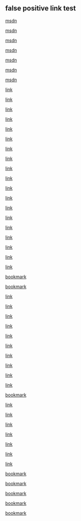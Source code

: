 
## false positive link test

[msdn](http://msdn.microsoft.com/en-us/library/system.componentmodel.dataannotations.aspx)

[msdn](http://msdn.microsoft.com/en-us/library/vstudio/wyzd2bce.aspx)

[msdn](http://msdn.microsoft.com/en-us/library/system.componentmodel.dataannotations.aspx)

[msdn](https://msdn.microsoft.com/en-us/library/windows/desktop/aa364510.aspx)

[msdn](https://msdn.microsoft.com/en-us/library/system.xml.linq.xelement(v=vs.110).aspx)

[msdn](http://msdn.microsoft.com/en-us/library/system.componentmodel.dataannotations.emailaddressattribute(v=vs.110).aspx)

[msdn](https://msdn.microsoft.com/en-us/library/system.security.cryptography.x509certificates.x509certificate2(v=vs.110).aspx)

[link](https://dev.windows.com/en-us/microsoft-edge/platform/documentation/f12-devtools-guide/)

[link](http://msdn.microsoft.com/en-us/library/vstudio/wyzd2bce.aspx)

[link](http://redis.io/)

[link](http://chocolatey.org/packages/redis-64/)

[link](https://console.developers.google.com/projectselector/apis/library)

[link](https://www.microsoft.com/en-us/download/details.aspx?id=53840)

[link](https://www.microsoft.com/web/downloads/platform.aspx)

[link](https://www.microsoft.com/en-us/download/details.aspx?id=43717)

[link](http://sidewaffle.com/)

[link](https://developer.apple.com/library/mac/documentation/Darwin/Reference/ManPages/man8/sudo.8.html)

[link](http://tools.ietf.org/html/rfc6454)

[link](http://msdn.microsoft.com/en-us/library/system.componentmodel.dataannotations.aspx)

[link](https://dev.windows.com/en-us/microsoft-edge/platform/documentation/f12-devtools-guide/)

[link](https://dev.windows.com/en-us/microsoft-edge/platform/documentation/f12-devtools-guide/)

[link](https://apps.dev.microsoft.com/)

[link](https://www.microsoft.com/en-us/download/details.aspx?id=28567)

[link](https://go.microsoft.com/fwlink/?LinkId=827545)

[link](http://social.msdn.microsoft.com/forums/en-US/adodotnetentityframework/threads/)

[link](https://technet.microsoft.com/library/jj554906)

[](https://support.microsoft.com/en-us/kb/820129)

[bookmark](http://docs.asp.net/projects/api/en/latest/autoapi/Microsoft/AspNetCore/Hosting/WebHostBuilderKestrelExtensions/index.html#Microsoft.AspNetCore.Hosting.WebHostBuilderWebListenerExtensions.UseWebListener.md)

[bookmark](http://docs.asp.net/projects/api/en/latest/autoapi/Microsoft/AspNetCore/Hosting/WebHostBuilder/index.html#Microsoft.AspNetCore.Hosting.WebHostBuilder.md)

[link](https://github.com/aspnet/WebListener/blob/dev/src/Microsoft.AspNetCore.Server.WebListener/WebListenerOptions.cs)

[link](https://github.com/aspnet/WebListener/blob/dev/src/Microsoft.Net.Http.Server/WebListenerSettings.cs)

[link](https://support.microsoft.com/en-us/kb/820129)

[link](http://www.stevestechspot.com/ABetterHttpcfg.aspx)

[link](https://marketplace.visualstudio.com/items?itemName=ms-vscode.csharp)

[link](https://www.visualstudio.com/products/visual-studio-team-services-vs)

[link](https://marketplace.visualstudio.com/items?itemName=Trackyon.trackyonadvantage)

[link](https://marketplace.visualstudio.com/items?itemName=Trackyon.trackyonadvantage)

[link](https://msdn.microsoft.com/en-us/library/system.resources.resourcemanager(v=vs.110).aspx)

[link](https://msdn.microsoft.com/library/hh506876)

[bookmark](http://docs.asp.net/projects/api/en/latest/autoapi/Microsoft/AspNetCore/Hosting/WebHostBuilder/index.html#Microsoft.AspNetCore.Hosting.WebHostBuilder.md)

[link](http://www.twilio.com/)

[link](https://msdn.microsoft.com/en-us/library/system.security.cryptography.xml.encryptedxml(v=vs.110).aspx)

[link](http://www.linkedin.com/in/mattperdeck)

[link](https://msdn.microsoft.com/library/system.web.ihttpmodule.aspx)

[link](https://msdn.microsoft.com/library/system.web.httpapplication.beginrequest.aspx)

[link](https://msdn.microsoft.com/library/system.web.httpapplication.authenticaterequest.aspx)

[link](https://msdn.microsoft.com/library/system.web.httpcontext.aspx)

[bookmark](https://github.com/aspnet/Routing/blob/1.0.0/src/Microsoft.AspNetCore.Routing/RequestDelegateRouteBuilderExtensions.cs#L85-L88)

[bookmark](https://tools.ietf.org/html/rfc7234#section-3)

[bookmark](http://docs.asp.net/projects/api/en/latest/autoapi/Microsoft/AspNetCore/Http/IFormFile/index.html.md#Microsoft.AspNetCore.Http.IFormFile.md)

[bookmark](https://www.github.com/omnisharp/generator-aspnet#sub-generators)

[bookmark](http://mvc.readthedocs.org/en/latest/views/tag-helpers/authoring.html#avoiding-tag-helper-conflicts)




